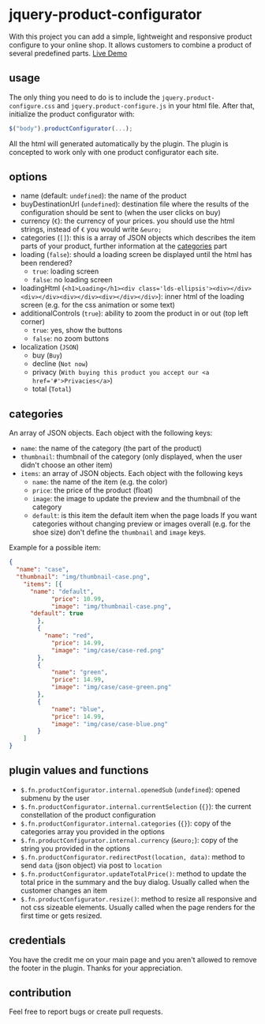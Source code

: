 # jquery-product-configurator
With this project you can add a simple, lightweight and responsive product configure to your online shop. It allows customers to combine a product
of several predefined parts. [Live Demo](http://projects.marius-butz.de/product-configurator)

## usage
The only thing you need to do is to include the ```jquery.product-configure.css``` and ```jquery.product-configure.js``` in your html file.
After that, initialize the product configurator with:
```JavaScript
$("body").productConfigurator(...);
```
All the html will generated automatically by the plugin. The plugin is concepted to work only with one product configurator each site.

## options
* name (default: ```undefined```): the name of the product
* buyDestinationUrl (```undefined```): destination file where the results of the configuration should be sent to (when the user clicks on buy)
* currency (```€```): the currency of your prices. you should use the html strings, instead of ```€``` you would write ```&euro;```
* categories (```[]```): this is a array of JSON objects which describes the item parts of your product, further information at the [categories](#categories) part
* loading (```false```): should a loading screen be displayed until the html has been rendered?
  * ```true```: loading screen
  * ```false```: no loading screen
* loadingHtml (```<h1>Loading</h1><div class='lds-ellipsis'><div></div><div></div><div></div><div></div></div>```): inner html of the loading screen (e.g. for the css animation or some text)
* additionalControls (```true```): ability to zoom the product in or out (top left corner)
  * ```true```: yes, show the buttons
  * ```false```: no zoom buttons
* localization (```JSON```)
  * buy (```Buy```)
  * decline (```Not now```)
  * privacy (```With buying this product you accept our <a href='#'>Privacies</a>```)
  * total (```Total```)
  
## categories
An array of JSON objects. Each object with the following keys:
* ```name```: the name of the category (the part of the product)
* ```thumbnail```: thumbnail of the category (only displayed, when the user didn't choose an other item)
* ```items```: an array of JSON objects. Each object with the following keys
  * ```name```: the name of the item (e.g. the color)
  * ```price```: the price of the product (float)
  * ```image```: the image to update the preview and the thumbnail of the category
  * ```default```: is this item the default item when the page loads
If you want categories without changing preview or images overall (e.g. for the shoe size) don't define the ```thumbnail``` and ```image``` keys.

Example for a possible item:
```JSON
{
  "name": "case",
  "thumbnail": "img/thumbnail-case.png",
	"items": [{
      "name": "default",
			"price": 10.99,
			"image": "img/thumbnail-case.png",
      "default": true
		},
		{
		  "name": "red",
			"price": 14.99,
			"image": "img/case/case-red.png"
		},
		{
			"name": "green",
			"price": 14.99,
			"image": "img/case/case-green.png"
		},
		{
			"name": "blue",
			"price": 14.99,
			"image": "img/case/case-blue.png"
		}
	]
}
```
## plugin values and functions
* ```$.fn.productConfigurator.internal.openedSub``` (```undefined```): opened submenu by the user
* ```$.fn.productConfigurator.internal.currentSelection``` (```{}```): the current constellation of the product configuration
* ```$.fn.productConfigurator.internal.categories``` (```{}```): copy of the categories array you provided in the options
* ```$.fn.productConfigurator.internal.currency``` (```&euro;```): copy of the string you provided in the options
* ```$.fn.productConfigurator.redirectPost(location, data)```: method to send ```data``` (json object) via post to ```location```
* ```$.fn.productConfigurator.updateTotalPrice()```: method to update the total price in the summary and the buy dialog. Usually called when the customer changes an item
* ```$.fn.productConfigurator.resize()```: method to resize all responsive and not css sizeable elements. Usually called when the page renders for the first time or gets resized.

## credentials
You have the credit me on your main page and you aren't allowed to remove the footer in the plugin. Thanks for your appreciation.

## contribution
Feel free to report bugs or create pull requests.

